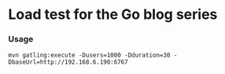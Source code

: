 # Load test for the Go blog series

### Usage

    mvn gatling:execute -Dusers=1000 -Dduration=30 -DbaseUrl=http://192.168.6.190:6767